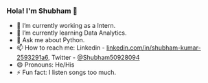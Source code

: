### Hola! I'm Shubham 👋
- 🔭 I’m currently working as a Intern.
- 🌱 I’m currently learning Data Analytics.
- 💬 Ask me about Python.
- 📫 How to reach me: Linkedin - [linkedin.com/in/shubham-kumar-2593291a6](https://www.linkedin.com/in/shubham-kumar-2593291a6), Twitter -   [@Shubham50928094](https://twitter.com/Shubham50928094)
- 😄 Pronouns: He/His
- ⚡ Fun fact: I listen songs too much.
